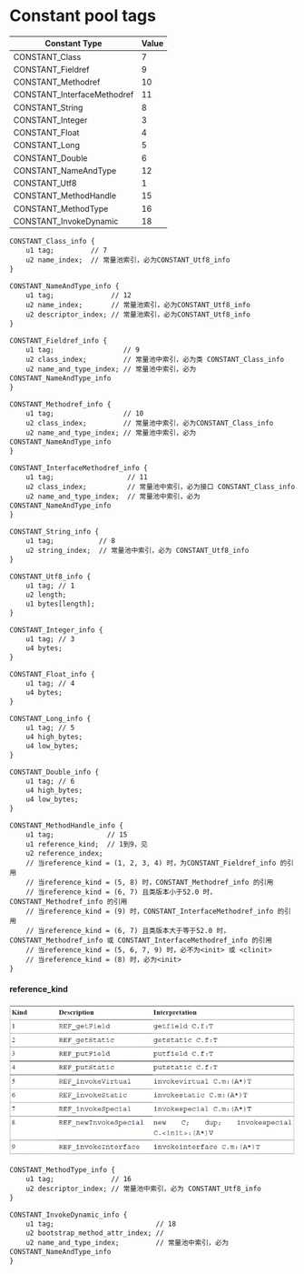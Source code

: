 # Constant pool tags
|  Constant Type   | Value  |
|  ----  | ----  |
| CONSTANT_Class  | 7 |
| CONSTANT_Fieldref  | 9 |
| CONSTANT_Methodref  | 10 |
| CONSTANT_InterfaceMethodref  | 11 |
| CONSTANT_String  | 8 |
| CONSTANT_Integer  | 3 |
| CONSTANT_Float  | 4 |
| CONSTANT_Long  | 5 |
| CONSTANT_Double  | 6 |
| CONSTANT_NameAndType  | 12 |
| CONSTANT_Utf8  | 1 |
| CONSTANT_MethodHandle  | 15 |
| CONSTANT_MethodType  | 16 |
| CONSTANT_InvokeDynamic  | 18 |

```
CONSTANT_Class_info {
    u1 tag;         // 7
    u2 name_index;  // 常量池索引，必为CONSTANT_Utf8_info
}
```

```
CONSTANT_NameAndType_info {
    u1 tag;              // 12
    u2 name_index;       // 常量池索引，必为CONSTANT_Utf8_info
    u2 descriptor_index; // 常量池索引，必为CONSTANT_Utf8_info
}
```

```
CONSTANT_Fieldref_info {
    u1 tag;                 // 9
    u2 class_index;         // 常量池中索引，必为类 CONSTANT_Class_info
    u2 name_and_type_index; // 常量池中索引，必为CONSTANT_NameAndType_info
}
```

```
CONSTANT_Methodref_info {
    u1 tag;                 // 10
    u2 class_index;         // 常量池中索引，必为CONSTANT_Class_info
    u2 name_and_type_index; // 常量池中索引，必为CONSTANT_NameAndType_info
}
```

```
CONSTANT_InterfaceMethodref_info {
    u1 tag;                  // 11
    u2 class_index;          // 常量池中索引，必为接口 CONSTANT_Class_info
    u2 name_and_type_index;  // 常量池中索引，必为CONSTANT_NameAndType_info
}
```

```
CONSTANT_String_info {
    u1 tag;           // 8
    u2 string_index;  // 常量池中索引，必为 CONSTANT_Utf8_info
}
```

```
CONSTANT_Utf8_info {
    u1 tag; // 1
    u2 length;
    u1 bytes[length];
}
```

```
CONSTANT_Integer_info {
    u1 tag; // 3
    u4 bytes;
}
```

```
CONSTANT_Float_info {
    u1 tag; // 4
    u4 bytes;
}
```

```
CONSTANT_Long_info {
    u1 tag; // 5
    u4 high_bytes;
    u4 low_bytes;
}
```

```
CONSTANT_Double_info {
    u1 tag; // 6
    u4 high_bytes;
    u4 low_bytes;
}
```

```
CONSTANT_MethodHandle_info {
    u1 tag;             // 15
    u1 reference_kind;  // 1到9，见
    u2 reference_index; 
    // 当reference_kind = (1, 2, 3, 4) 时，为CONSTANT_Fieldref_info 的引用
    // 当reference_kind = (5, 8) 时，CONSTANT_Methodref_info 的引用
    // 当reference_kind = (6, 7) 且类版本小于52.0 时，CONSTANT_Methodref_info 的引用
    // 当reference_kind = (9) 时，CONSTANT_InterfaceMethodref_info 的引用
    // 当reference_kind = (6, 7) 且类版本大于等于52.0 时，CONSTANT_Methodref_info 或 CONSTANT_InterfaceMethodref_info 的引用
    // 当reference_kind = (5, 6, 7, 9) 时，必不为<init> 或 <clinit>
    // 当reference_kind = (8) 时，必为<init>
}
```
#### reference_kind 
![pic2](./imgs/METHOD_HANDLES.PNG)

```
CONSTANT_MethodType_info {
    u1 tag;              // 16
    u2 descriptor_index; // 常量池中索引，必为 CONSTANT_Utf8_info
}
```

```
CONSTANT_InvokeDynamic_info {
    u1 tag;                         // 18
    u2 bootstrap_method_attr_index; // 
    u2 name_and_type_index;         // 常量池中索引，必为CONSTANT_NameAndType_info
}
```